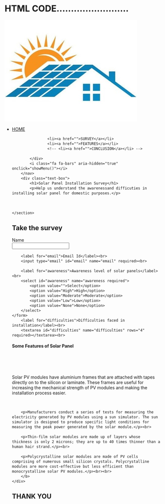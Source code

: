 # HTML CODE.........................

<!DOCTYPE html>
<html lang="en">
<head>
    <meta charset="UTF-8">
    <meta name="viewport" content="width=device-width, initial-scale=1.0">
    <title>Solar Panel Installation Survey</title>
    <link rel="stylesheet" href="style.css">
    <link rel="stylesheet" href="https://cdn.jsdelivr.net/npm/@fortawesome/fontawesome-free@6.4.2/css/fontawesome.min.css">

</head>
<body>
    <section class="header">
        <nav>
            <a href="index.html"><img src="logo.jpg"></a>
            <div class="nav-links" id="navLinks">
                <i class="fa fa-times-circle" aria-hidden="true" onclick="hideMenu()"></i>
                <ul>
                    <li><a href="">HOME</a></li>
                    
                    <li><a href="">SURVEY</a></li>
                    <li><a href="">FEATURES</a></li>
                    <!-- <li><a href="">CONCLUSION</a></li> -->

            </div>
            <i class="fa fa-bars" aria-hidden="true" onclick="showMenu()"></i>
        </nav>   
        <div class="text-box">
            <h1>Solar Panel Installation Survey</h1>
            <p>Help us understand the awarenessand difficuties in installing solar panel for domestic purposes.</p>



    </section>  
<!-------------------- survey form---------------->

<section class="survey">
    <h2>Take the survey</h2>
</section>
<section class="form">    
    <form id="survey-form">
        <label for="name">Name</label><br>
        <input type="text" id="name" name="name" required><br>

        <label for="email">Email Id</label><br>
        <input type="email" id="email" name="email" required><br>

        <label for="awareness">Awareness level of solar panels</label><br>
        <select id="awareness" name="awareness required">
            <option value="">Select</option>
            <option value="High">High</option>
            <option value="Moderate">Moderate</option>
            <option value="Low">Low</option>
            <option value="None">None</option>
        </select>
    </form>
        <label for="difficulties">Difficulties faced in installation</label><br>
        <textarea id="difficulties" name="difficulties" rows="4" required></textarea><br>
</section> 


<!--------------FEATURES------------------------>

<section class="features">
    <h1>Some Features of Solar Panel</h1><br>
</section>    
<section class="featurespoint">
         <br><br>
        <p>Solar PV modules have aluminium frames that are attached with tapes directly on to the silicon or laminate. These frames are useful for increasing the mechanical strength of PV modules and making the installation process easier.</p><br>
       
        <p>Manufacturers conduct a series of tests for measuring the electricity generated by PV modules using a sun simulator. The sun simulator is designed to produce specific light conditions for measuring the peak power generated by the solar module.</p><br>
        
        <p>Thin-film solar modules are made up of layers whose thickness is only 2 microns; they are up to 40 times thinner than a human hair strand.</p><br>
        
        <p>Polycrystalline solar modules are made of PV cells comprising of numerous small silicon crystals. Polycrystalline modules are more cost-effective but less efficient than monocrystalline solar PV modules.</p><br><br> 
        </b>
    </div>       
</section>   

<section class="thankyou">
    <h2>THANK YOU</h2>
</section>    

<!--------------------- javascript for toggle menu  ----------------->
<script>
    var navlinks = document.getElementById("navLinks");

    function showMenu(){
        navLinks.style.right = "0";
    }
    function hideMenu(){
        navLinks.style.right = "-200px";
    }


</script>    
</body>
</html>
